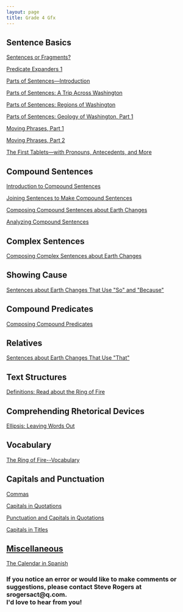 ```yaml
---
layout: page
title: Grade 4 Gfx
---
```

<h2>Sentence Basics</h2>

<a href="/tutorials-v4/sentence_or_fragment_v1/index.html">Sentences or Fragments?</a>

<a href="/tutorials-v4/predicate_expanders_01/index.html">Predicate Expanders 1</a>

<a href="/tutorials-v4/sentence_parts_v1/index.html">Parts of Sentences—Introduction</a>

<a href="/tutorials-v4/sentence_parts_v2/index.html">Parts of Sentences: A Trip Across Washington</a>

<a href="/tutorials-v4/sentence_parts_v3/index.html">Parts of Sentences: Regions of Washington</a>

<a href="/tutorials-v4/sentence_parts_v4/index.html">Parts of Sentences: Geology of Washington, Part 1</a>

<a href="/tutorials-v4/move_phrases_part_1/index.html">Moving Phrases, Part 1</a>

<a href="/tutorials-v4/move_phrases_part_2/index.html">Moving Phrases, Part 2</a>

<a href="/tutorials-v4/article_about_tablets_with_pronouns_marked/index.html">The First Tablets—with Pronouns, Antecedents, and More</a> 

<h2>Compound Sentences</h2>

<a href="/tutorials-v4/compound_sentences/index.html">Introduction to Compound Sentences</a>

<a href="/tutorials-v4/compound_sentences_compose/index.html">Joining Sentences to Make Compound Sentences</a>

<a href="/tutorials-v4/compound_sentences_compose_earth/index.html">Composing Compound Sentences about Earth Changes</a>

<a href="/tutorials-v4/compound_sentences_analyze/index.html">Analyzing Compound Sentences</a>

<h2>Complex Sentences</h2>

<a href="/tutorials-v4/complex_sentences_compose_earth/index.html">Composing Complex Sentences about Earth Changes</a>

<h2>Showing Cause</h2>

<a href="/tutorials-v4/cause_sentences_so_because_earth/index.html">Sentences about Earth Changes That Use "So" and "Because"</a>

<h2>Compound Predicates</h2>

<a href="/tutorials-v4/compound_predicate/index.html">Composing Compound Predicates</a>

<h2>Relatives</h2>

<a href="/tutorials-v4/relative_that_earth_changes/index.html">Sentences about Earth Changes That Use "That"</a>

<h2>Text Structures</h2>

<a href="/tutorials-v4/ring_of_fire_definitions_marked/index.html">Definitions: Read about the Ring of Fire</a>


<h2>Comprehending Rhetorical Devices</h2>

<a href="/tutorials-v4/ellipsis/index.html">Ellipsis: Leaving Words Out</a>

<h2>Vocabulary</h2>

<a href="/tutorials-v4/ring_of_fire_definitions_marked_v2/index.html">The Ring of Fire--Vocabulary</a>



<!-- <a href="/tutorials-v4/compound_subject/index.html">Compound Subjects</a>


<a href="/tutorials-v4/compound_predicate/index.html">Compound Predicates</a>


<a href="/tutorials-v4/compound_object/index.html">Compound Objects</a>


<a href="/tutorials-v4/appositive/index.html">Appositives</a>


<a href="/tutorials-v4/relative_clause/index.html">Relative Clauses</a>


<a href="/tutorials-v4/present_participle_gerund/index.html">Present Participles and Gerunds</a>


<a href="/tutorials-v4/passive_active/index.html">Passive and Active Clauses</a>


<a href="/tutorials-v4/past_participle/index.html">Past Participles</a> -->


<h2>Capitals and Punctuation</h2>

<!-- <a href="/tutorials-v4/pronouns/index.html">Pronouns, Antecedents, and Similar Ideas</a> -->
<a href="/tutorials-v4/commas_v1">Commas

<a href="/tutorials-v4/quotations_v1">Capitals in Quotations

<a href="/tutorials-v4/quotations_v2">Punctuation and Capitals in Quotations

<a href="/tutorials-v4/titles_v1">Capitals in Titles

<h2>Miscellaneous</h2>

<a href="/tutorials-v4/calendar_in_spanish/index.html">The Calendar in Spanish</a>

<h3>If you notice an error or would like to make comments or suggestions, please contact Steve Rogers at srogersact@q.com. 
<br>I'd love to hear from you!</h3>

<!-- <a href="/tutorials-v4/spelling_sample/index.html">Spelling Sample Problem -->